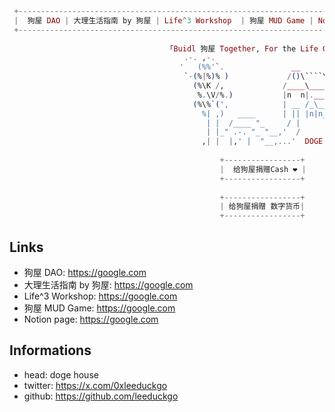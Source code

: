 ```elixir
 +------------------------------------------------------------------------------------------------------------+  
 |  狗屋 DAO | 大理生活指南 by 狗屋 | Life^3 Workshop  | 狗屋 MUD Game | Notion Page |        🦭🦍⭐️☀️ - 🦭🦍⭐️☀️     |
 +------------------------------------------------------------------------------------------------------------+
 
                                   「Buidl 狗屋 Together, For the Life Growth.」
                                       .-. ,-.
                                      '   (%%'`.               __
                                       `-(%|%)% )             /()\````\
                                         (%\K /,             /____\____\
                                          %.\V/%.)           |n  n|.___|
                                         (%\%`(',            | __ /_\___\
                                           %| ,)   ____      | || |n|n_n|
                                            | |  /____ "_     / |
                                            | |_" .-. "_ "__,'  /
                                           ,| |  |,' |  "__,...'  DOGE HOUSE
                                           
                                               +-----------------+
                                               |  给狗屋捐赠Cash ❤️ |
                                               +-----------------+
                                               
                                               +-----------------+                                              
                                               | 给狗屋捐赠 数字货币|
                                               +-----------------+
```

## Links

* 狗屋 DAO: https://google.com
* 大理生活指南 by 狗屋: https://google.com
* Life^3 Workshop: https://google.com
* 狗屋 MUD Game: https://google.com
* Notion page: https://google.com

## Informations

* head: doge house
* twitter: https://x.com/0xleeduckgo
* github: https://github.com/leeduckgo
